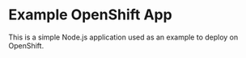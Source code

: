# Example OpenShift App

This is a simple Node.js application used as an example to deploy on OpenShift.
